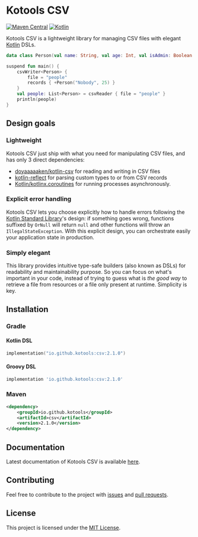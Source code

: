 # Kotools CSV

[![Maven Central](https://img.shields.io/maven-central/v/io.github.kotools/csv)](https://search.maven.org/artifact/io.github.kotools/csv)
[![Kotlin](https://img.shields.io/badge/kotlin-1.5.31-blue.svg?logo=kotlin)][kotlin]

Kotools CSV is a lightweight library for managing CSV files with
elegant [Kotlin] DSLs.

```kotlin
data class Person(val name: String, val age: Int, val isAdmin: Boolean = false)

suspend fun main() {
    csvWriter<Person> {
        file = "people"
        records { +Person("Nobody", 25) }
    }
    val people: List<Person> = csvReader { file = "people" }
    println(people)
}
```

[kotlin]: https://kotlinlang.org

## Design goals

### Lightweight

Kotools CSV just ship with what you need for manipulating CSV files, and has
only 3 direct dependencies:

- [doyaaaaaken/kotlin-csv](https://github.com/doyaaaaaken/kotlin-csv) for
  reading and writing in CSV files
- [kotlin-reflect](https://kotlinlang.org/docs/reflection.html) for parsing
  custom types to or from CSV records
- [Kotlin/kotlinx.coroutines](https://github.com/Kotlin/kotlinx.coroutines) for
  running processes asynchronously.

### Explicit error handling

Kotools CSV lets you choose explicitly how to handle errors following
the [Kotlin Standard Library](https://kotlinlang.org/api/latest/jvm/stdlib)'s
design: if something goes wrong, functions suffixed by `OrNull` will
return `null` and other functions will throw an `IllegalStateException`. With
this explicit design, you can orchestrate easily your application state in
production.

### Simply elegant

This library provides intuitive type-safe builders (also known as DSLs) for
readability and maintainability purpose. So you can focus on what's important in
your code, instead of trying to guess what is _the good way_
to retrieve a file from resources or a file only present at runtime. Simplicity
is key.

## Installation

### Gradle

#### Kotlin DSL

```kotlin
implementation("io.github.kotools:csv:2.1.0")
```

#### Groovy DSL

```groovy
implementation 'io.github.kotools:csv:2.1.0'
```

### Maven

```xml
<dependency>
    <groupId>io.github.kotools</groupId>
    <artifactId>csv</artifactId>
    <version>2.1.0</version>
</dependency>
```

## Documentation

Latest documentation of Kotools CSV is available
[here](https://kotools.github.io/csv).

## Contributing

Feel free to contribute to the project with
[issues](https://github.com/kotools/csv/issues) and
[pull requests](https://github.com/kotools/csv/pulls).

## License

This project is licensed under the
[MIT License](https://choosealicense.com/licenses/mit).
